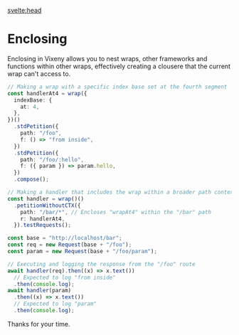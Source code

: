<script>
  import '../../prims.mjs';
  import FancyLink from '$lib/components/FancyLink.svelte';
</script>

<svelte:head>

<title>Extending - Vixeny</title>
<meta name="description" content="Adding elements together" />
</svelte:head>

# Enclosing

Enclosing in Vixeny allows you to nest wraps, other frameworks and functions
within other wraps, effectively creating a clousere that the current wrap can't
access to.

```ts
// Making a wrap with a specific index base set at the fourth segment
const handlerAt4 = wrap({
  indexBase: {
    at: 4,
  },
})()
  .stdPetition({
    path: "/foo",
    f: () => "from inside",
  })
  .stdPetition({
    path: "/foo/:hello",
    f: ({ param }) => param.hello,
  })
  .compose();

// Making a handler that includes the wrap within a broader path context
const handler = wrap()()
  .petitionWithoutCTX({
    path: "/bar/*", // Encloses "wrapAt4" within the "/bar" path
    r: handlerAt4,
  }).testRequests();

const base = "http://localhost/bar";
const req = new Request(base + "/foo");
const param = new Request(base + "/foo/param");

// Executing and logging the response from the "/foo" route
await handler(req).then((x) => x.text())
  // Expected to log "from inside"
  .then(console.log);
await handler(param)
  .then((x) => x.text())
  // Expected to log "param"
  .then(console.log);
```

Thanks for your time.
